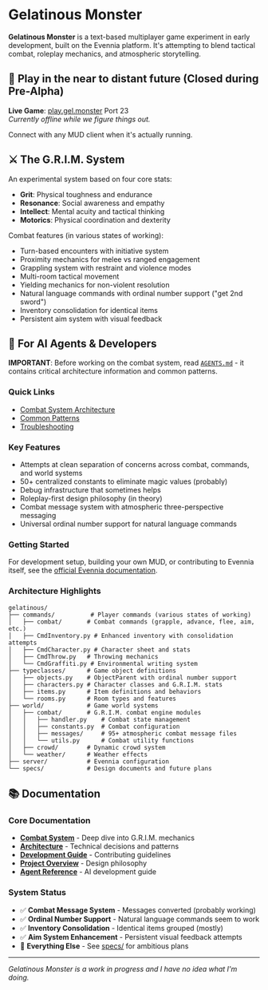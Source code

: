 # Gelatinous Monster

**Gelatinous Monster** is a text-based multiplayer game experiment in early development, built on the Evennia platform. It's attempting to blend tactical combat, roleplay mechanics, and atmospheric storytelling.

## 🌃 Play in the near to distant future (Closed during Pre-Alpha)

**Live Game**: [play.gel.monster](https://gel.monster) Port 23  
*Currently offline while we figure things out.*

Connect with any MUD client when it's actually running.

## ⚔️ The G.R.I.M. System

An experimental system based on four core stats:

- **Grit**: Physical toughness and endurance
- **Resonance**: Social awareness and empathy  
- **Intellect**: Mental acuity and tactical thinking
- **Motorics**: Physical coordination and dexterity

Combat features (in various states of working):
- Turn-based encounters with initiative system
- Proximity mechanics for melee vs ranged engagement
- Grappling system with restraint and violence modes
- Multi-room tactical movement
- Yielding mechanics for non-violent resolution
- Natural language commands with ordinal number support ("get 2nd sword")
- Inventory consolidation for identical items
- Persistent aim system with visual feedback

## 🤖 For AI Agents & Developers

**IMPORTANT**: Before working on the combat system, read [`AGENTS.md`](AGENTS.md) - it contains critical architecture information and common patterns.

### Quick Links
- [Combat System Architecture](AGENTS.md#system-architecture)
- [Common Patterns](AGENTS.md#common-patterns)
- [Troubleshooting](AGENTS.md#troubleshooting)

### Key Features
- Attempts at clean separation of concerns across combat, commands, and world systems
- 50+ centralized constants to eliminate magic values (probably)
- Debug infrastructure that sometimes helps
- Roleplay-first design philosophy (in theory)
- Combat message system with atmospheric three-perspective messaging
- Universal ordinal number support for natural language commands

### Getting Started
For development setup, building your own MUD, or contributing to Evennia itself, see the [official Evennia documentation](https://github.com/evennia/evennia).

### Architecture Highlights

```
gelatinous/
├── commands/          # Player commands (various states of working)
│   ├── combat/       # Combat commands (grapple, advance, flee, aim, etc.)
│   ├── CmdInventory.py # Enhanced inventory with consolidation attempts
│   ├── CmdCharacter.py # Character sheet and stats
│   ├── CmdThrow.py   # Throwing mechanics
│   └── CmdGraffiti.py # Environmental writing system
├── typeclasses/      # Game object definitions
│   ├── objects.py    # ObjectParent with ordinal number support
│   ├── characters.py # Character classes and G.R.I.M. stats
│   ├── items.py      # Item definitions and behaviors
│   └── rooms.py      # Room types and features
├── world/            # Game world systems
│   ├── combat/       # G.R.I.M. combat engine modules
│   │   ├── handler.py    # Combat state management
│   │   ├── constants.py  # Combat configuration
│   │   ├── messages/     # 95+ atmospheric combat message files
│   │   └── utils.py      # Combat utility functions
│   ├── crowd/        # Dynamic crowd system
│   └── weather/      # Weather effects
├── server/           # Evennia configuration
└── specs/            # Design documents and future plans
```

## 📚 Documentation

### Core Documentation
- **[Combat System](COMBAT_SYSTEM.md)** - Deep dive into G.R.I.M. mechanics
- **[Architecture](ARCHITECTURE.md)** - Technical decisions and patterns
- **[Development Guide](DEVELOPMENT_GUIDE.md)** - Contributing guidelines
- **[Project Overview](PROJECT_OVERVIEW.md)** - Design philosophy
- **[Agent Reference](AGENTS.md)** - AI development guide

### System Status
- ✅ **Combat Message System** - Messages converted (probably working)
- ✅ **Ordinal Number Support** - Natural language commands seem to work
- ✅ **Inventory Consolidation** - Identical items grouped (mostly)
- ✅ **Aim System Enhancement** - Persistent visual feedback attempts
- 🚧 **Everything Else** - See [specs/](specs/) for ambitious plans

---

*Gelatinous Monster is a work in progress and I have no idea what I'm doing.*

